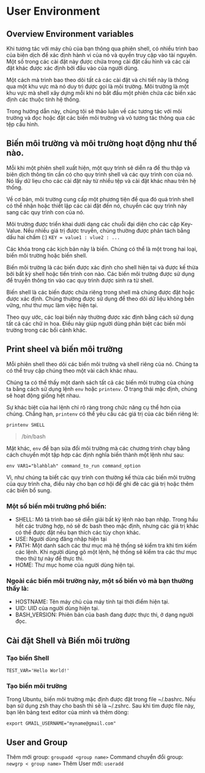 # User Environment

## Overview Environment variables

Khi tương tác với máy chủ của bạn thông qua phiên shell, có nhiều trình bao của biên dịch để xác định hành vi của nó và quyền truy cập vào tài nguyên. Một số trong các cài đặt này được chứa trong cài đặt cấu hình và các cài đặt khác được xác định bởi đầu vào của người dùng.

Một cách mà trình bao theo dõi tất cả các cài đặt và chi tiết này là thông qua một khu vực mà nó duy trì được gọi là môi trường. Môi trường là một khu vực mà shell xây dựng mỗi khi nó bắt đầu một phiên chứa các biến xác định các thuộc tính hệ thống.

Trong hướng dẫn này, chúng tôi sẽ thảo luận về các tương tác với môi trường và đọc hoặc đặt các biến môi trường và vỏ tương tác thông qua các tệp cấu hình. 

## Biến môi trường và môi trường hoạt động như thế nào.

Mỗi khi một phiên shell xuất hiện, một quy trình sẽ diễn ra để thu thập và biên dịch thông tin cần có cho quy trình shell và các quy trình con của nó. Nó lấy dữ liẹu cho các cài đặt này từ nhiều tệp và cài đặt khác nhau trên hệ thống.

Về cơ bản, môi trường cung cấp một phương tiện để qua đó quá trình shell có thể nhận hoặc thiết lập các cài đặt đến nó, chuyển các quy trình này sang các quy trình con của nó.

Môi trường được triển khai dưới dạng các chuỗi đại diện cho các cặp Key-Value. Nếu nhiều giá trị được truyền, chúng thường được phân tách bằng dấu hai chấm (:)
`KEY = value1 : vlue2 : ... `

Các khóa trong các kịch bản này là biến. Chúng có thể là một trong hai loại, biến môi trường hoặc biến shell.

Biến môi trường là các biến được xác định cho shell hiện tại và được kế thừa bởi bất kỳ shell hoặc tiến trình con nào. Các biến môi trường được sử dụng để truyền thông tin vào cac quy trình được sinh ra từ shell.

Biến shell là các biến được chứa riêng trong shell mà chúng được đặt hoặc được xác định. Chúng thường được  sử dụng để theo dõi dữ liệu không bền vững, như thư mục làm việc hiện tại.

Theo quy ước, các loại biến này thường được xác định bằng cách sử dụng tất cả các chữ in hoa. Điều này giúp người dùng phân biệt các biến môi trường trong các bối cảnh khác.

## Print sheel và biến môi trường

Mỗi phiên shell theo dõi các biến môi trường và shell riêng của nó. Chúng ta có thể truy cập chúng theo một vài cách khác nhau.

Chúng ta có thể thấy một danh sách tất cả các biến môi trường của chúng ta bằng cách sử dụng lệnh `env` hoặc `printenv`. Ở trạng thái mặc định, chúng sẽ hoạt động giống hệt nhau.

Sự khác biệt của hai lệnh chỉ rõ ràng trong chức năng cụ thể hơn của chúng. Chẳng hạn, `printenv` có thể yêu cầu các giá trị của các biến riêng lẻ:

```
printenv SHELL
```
> /bin/bash

Mặt khác, `env` để bạn sửa đổi môi trường mà các chương trình chạy bằng cách chuyển một tập hợp các định nghĩa biến thành một lệnh như sau:

```
env VAR1="blahblah" command_to_run command_option
```
Vì, như chúng ta biết các quy trình con thường kế thừa các biến môi trường của quy trình cha, điều này cho bạn cơ hội để ghi đè các giá trị hoặc thêm các biến bổ sung.

### Một số biến môi trường phổ biến:

* SHELL: Mô tả trình bao sẽ diễn giải bất kỳ lệnh nào bạn nhập. Trong hầu hết các trường hợp, nó sẽ đc bash theo mặc định, nhưng các giá trị khác có thể được đặt nếu bạn thích các tùy chọn khác.
* USE: Người dùng đăng nhập hiện tại
* PATH: Một danh sách các thư mục mà hệ thống sẽ kiểm tra khi tìm kiếm các lệnh. Khi người dùng gõ một lệnh, hệ thống sẽ kiểm tra các thư mục theo thứ tự này để thực thi.
* HOME: Thư mục home của người dùng hiện tại.

### Ngoài các biến môi trường này, một số biến vỏ mà bạn thường thấy là:

* HOSTNAME: Tên máy chủ của máy tính tại thời điểm hiện tại.
* UID: UID của người dùng hiện tại.
* BASH_VERSION: Phiên bản của bash đang được thực thi, ở dạng người đọc.

## Cài đặt Shell và Biến môi trường

### Tạo biến Shell

```
TEST_VAR='Hello World!'
```

### Tạo biến môi trường

Trong Ubuntu, biến môi trường mặc định được đặt trong file ~/.bashrc. Nếu bạn sử dụng zsh thay cho bash thì sẽ là ~/.zshrc. Sau khi tìm được file này, bạn lên bảng text editor của mình và thêm dòng:
```
export GMAIL_USERNAME="myname@gmail.com"
```

## User and Group

Thêm mới group: `groupadd <group name>`
Command chuyển đổi group: `newgrp < group name>`
Thêm User mới: `useradd`























